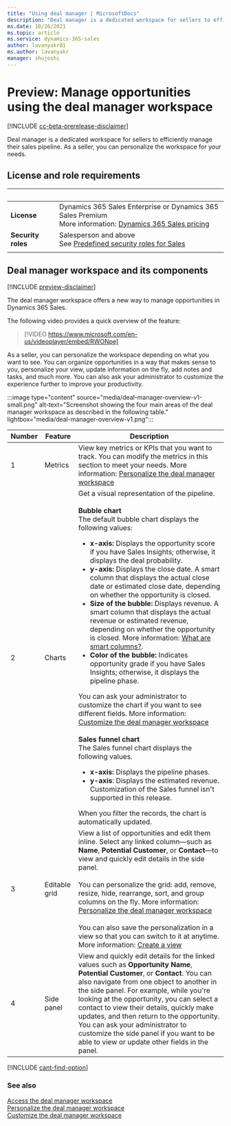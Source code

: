 ```yaml
---
title: "Using deal manager | MicrosoftDocs"
description: "Deal manager is a dedicated workspace for sellers to efficiently manage their sales pipeline. Sellers can personalize the workspace for their needs."
ms.date: 10/26/2021
ms.topic: article
ms.service: dynamics-365-sales
author: lavanyakr01
ms.author: lavanyakr
manager: shujoshi
---
```

# Preview: Manage opportunities using the deal manager workspace 

[!INCLUDE [cc-beta-prerelease-disclaimer](../includes/cc-beta-prerelease-disclaimer.md)]

Deal manager is a dedicated workspace for sellers to efficiently manage their sales pipeline. As a seller, you can personalize the workspace for your needs.

## License and role requirements

| &nbsp; | &nbsp; |  
|-----------------------|---------|
| **License** | Dynamics 365 Sales Enterprise or Dynamics 365 Sales Premium <br>More information: [Dynamics 365 Sales pricing](https://dynamics.microsoft.com/sales/pricing/) |
| **Security roles** | Salesperson and above <br>  See [Predefined security roles for Sales](security-roles-for-sales.md)|
|||


## Deal manager workspace and its components

[!INCLUDE [preview-disclaimer](../includes/preview-disclaimer.md)]

The deal manager workspace offers a new way to manage opportunities in Dynamics 365 Sales.  

The following video provides a quick overview of the feature:

> [!VIDEO https://www.microsoft.com/en-us/videoplayer/embed/RWONpe]

As a seller, you can personalize the workspace depending on what you want to see. You can organize opportunities in a way that makes sense to you, personalize your view, update information on the fly, add notes and tasks, and much more. You can also ask your administrator to customize the experience further to improve your productivity. 

:::image type="content" source="media/deal-manager-overview-v1-small.png" alt-text="Screenshot showing the four main areas of the deal manager workspace as described in the following table." lightbox="media/deal-manager-overview-v1.png":::

|Number  |Feature  |Description  |
|---------|---------|---------|
|1     |  Metrics       |View key metrics or KPIs that you want to track. You can modify the metrics in this section to meet your needs. More information: [Personalize the deal manager workspace](personalize-deal-manager.md#personalize-the-metrics)         |
|2     |Charts         |Get a visual representation of the pipeline. <br><br>**Bubble chart** <br> The default bubble chart displays the following values:<ul><li>**x-axis:** Displays the opportunity score if you have Sales Insights; otherwise, it displays the deal probability.</li><li>**y-axis:** Displays the close date. A smart column that displays the actual close date or estimated close date, depending on whether the opportunity is closed.</li><li>**Size of the bubble:** Displays revenue. A smart column that displays the actual revenue or estimated revenue, depending on whether the opportunity is closed. More information: [What are smart columns?](personalize-deal-manager.md#what-are-smart-columns).</li><li> **Color of the bubble:** Indicates opportunity grade if you have Sales Insights; otherwise, it displays the pipeline phase.</li></ul> You can ask your administrator to customize the chart if you want to see different fields. More information: [Customize the deal manager workspace](customize-deal-manager.md) <br><br> **Sales funnel chart** <br> The Sales funnel chart displays the following values. <ul><li>**x-axis:** Displays the pipeline phases.</li><li>**y-axis**: Displays the estimated revenue. Customization of the Sales funnel isn't supported in this release.</li></ul> When you filter the records, the chart is automatically updated.|
|3     |Editable grid         |View a list of opportunities and edit them inline. Select any linked column&mdash;such as **Name**, **Potential Customer**, or **Contact**&mdash;to view and quickly edit details in the side panel.<br><br>You can personalize the grid: add, remove, resize, hide, rearrange, sort, and group columns on the fly. More information: [Personalize the deal manager workspace](personalize-deal-manager.md#personalize-the-grid)<br><br>You can also save the personalization in a view so that you can switch to it at anytime. More information: [Create a view](personalize-deal-manager.md#create-a-view) |
|4     |Side panel         |View and quickly edit details for the linked values such as **Opportunity Name**, **Potential Customer**, or **Contact**. You can also navigate from one object to another in the side panel. For example, while you're looking at the opportunity, you can select a contact to view their details, quickly make updates, and then return to the opportunity. You can ask your administrator to customize the side panel if you want to be able to view or update other fields in the panel. |

[!INCLUDE [cant-find-option](../includes/cant-find-option.md)]

### See also

[Access the deal manager workspace](access-deal-manager.md)  
[Personalize the deal manager workspace](personalize-deal-manager.md)  
[Customize the deal manager workspace](customize-deal-manager.md)


